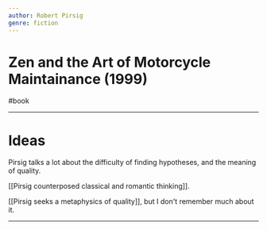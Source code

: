 ```yaml
---
author: Robert Pirsig
genre: fiction
---
```

# Zen and the Art of Motorcycle Maintainance (1999)
#book  

---
# Ideas
Pirsig talks a lot about the difficulty of finding hypotheses, and the meaning of quality. 

[[Pirsig counterposed classical and romantic thinking]]. 

[[Pirsig seeks a metaphysics of quality]], but I don't remember much about it. 



---
